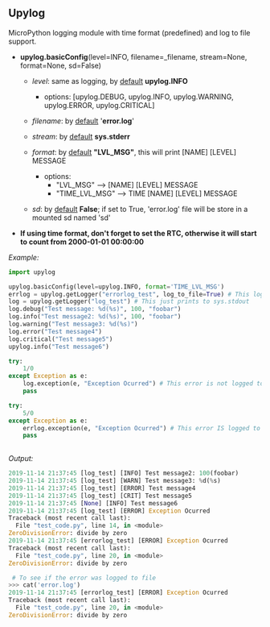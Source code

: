 ## Upylog 

MicroPython logging module with time format (predefined) and log to file support.



* **upylog.basicConfig**(level=INFO, filename=_filename, stream=None, format=None, sd=False)

  * *level*: same as logging, by <u>default</u> **upylog.INFO**
    * options: [upylog.DEBUG, upylog.INFO, upylog.WARNING, upylog.ERROR, upylog.CRITICAL]
  * *filename*: by <u>default</u> '**error.log**'
  * *stream*: by <u>default</u> **sys.stderr**

  * *format*: by <u>default</u> **"LVL_MSG"**, this will print [NAME] [LEVEL] MESSAGE
    * options: 
      * "LVL_MSG" --> [NAME] [LEVEL] MESSAGE
      * "TIME_LVL_MSG" --> TIME [NAME] [LEVEL] MESSAGE
  * *sd*: by <u>default</u> **False**; if set to True, 'error.log' file will be store in a mounted sd named 'sd'



* **If using time format, don't forget to set the RTC, otherwise it will start to count from 2000-01-01 00:00:00**

  

*Example:*

```python
import upylog

upylog.basicConfig(level=upylog.INFO, format='TIME_LVL_MSG')
errlog = upylog.getLogger("errorlog_test", log_to_file=True) # This log to file 'error.log';
log = upylog.getLogger("log_test") # This just prints to sys.stdout
log.debug("Test message: %d(%s)", 100, "foobar")
log.info("Test message2: %d(%s)", 100, "foobar")
log.warning("Test message3: %d(%s)")
log.error("Test message4")
log.critical("Test message5")
upylog.info("Test message6")

try:
    1/0
except Exception as e:
    log.exception(e, "Exception Ocurred") # This error is not logged to file
    pass

try:
    5/0
except Exception as e:
    errlog.exception(e, "Exception Ocurred") # This error IS logged to file
    pass
 
```

*Output:*

```python
2019-11-14 21:37:45 [log_test] [INFO] Test message2: 100(foobar)
2019-11-14 21:37:45 [log_test] [WARN] Test message3: %d(%s)
2019-11-14 21:37:45 [log_test] [ERROR] Test message4
2019-11-14 21:37:45 [log_test] [CRIT] Test message5
2019-11-14 21:37:45 [None] [INFO] Test message6
2019-11-14 21:37:45 [log_test] [ERROR] Exception Ocurred
Traceback (most recent call last):
  File "test_code.py", line 14, in <module>
ZeroDivisionError: divide by zero
2019-11-14 21:37:45 [errorlog_test] [ERROR] Exception Ocurred
Traceback (most recent call last):
  File "test_code.py", line 20, in <module>
ZeroDivisionError: divide by zero

 # To see if the error was logged to file 
>>> cat('error.log')
2019-11-14 21:37:45 [errorlog_test] [ERROR] Exception Ocurred
Traceback (most recent call last):
  File "test_code.py", line 20, in <module>
ZeroDivisionError: divide by zero
```

